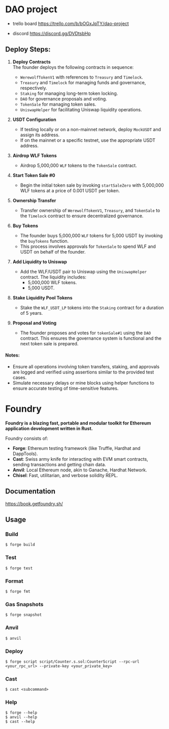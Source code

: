 # DAO project

- trello board https://trello.com/b/bOGxJpTY/dao-project

- discord https://discord.gg/DVDtsbHp

## Deploy Steps:

1. **Deploy Contracts**  
   The founder deploys the following contracts in sequence:

   - `WerewolfTokenV1` with references to `Treasury` and `Timelock`.
   - `Treasury` and `Timelock` for managing funds and governance, respectively.
   - `Staking` for managing long-term token locking.
   - `DAO` for governance proposals and voting.
   - `TokenSale` for managing token sales.
   - `UniswapHelper` for facilitating Uniswap liquidity operations.

2. **USDT Configuration**

   - If testing locally or on a non-mainnet network, deploy `MockUSDT` and assign its address.
   - If on the mainnet or a specific testnet, use the appropriate USDT address.

3. **Airdrop WLF Tokens**

   - Airdrop 5,000,000 `WLF` tokens to the `TokenSale` contract.

4. **Start Token Sale #0**

   - Begin the initial token sale by invoking `startSaleZero` with 5,000,000 WLF tokens at a price of 0.001 USDT per token.

5. **Ownership Transfer**

   - Transfer ownership of `WerewolfTokenV1`, `Treasury`, and `TokenSale` to the `Timelock` contract to ensure decentralized governance.

6. **Buy Tokens**

   - The founder buys 5,000,000 `WLF` tokens for 5,000 USDT by invoking the `buyTokens` function.
   - This process involves approvals for `TokenSale` to spend WLF and USDT on behalf of the founder.

7. **Add Liquidity to Uniswap**

   - Add the WLF/USDT pair to Uniswap using the `UniswapHelper` contract. The liquidity includes:
     - 5,000,000 WLF tokens.
     - 5,000 USDT.

8. **Stake Liquidity Pool Tokens**

   - Stake the `WLF_USDT_LP` tokens into the `Staking` contract for a duration of 5 years.

9. **Proposal and Voting**
   - The founder proposes and votes for `tokenSale#1` using the `DAO` contract. This ensures the governance system is functional and the next token sale is prepared.

#### Notes:

- Ensure all operations involving token transfers, staking, and approvals are logged and verified using assertions similar to the provided test cases.
- Simulate necessary delays or mine blocks using helper functions to ensure accurate testing of time-sensitive features.

# Foundry

**Foundry is a blazing fast, portable and modular toolkit for Ethereum application development written in Rust.**

Foundry consists of:

- **Forge**: Ethereum testing framework (like Truffle, Hardhat and DappTools).
- **Cast**: Swiss army knife for interacting with EVM smart contracts, sending transactions and getting chain data.
- **Anvil**: Local Ethereum node, akin to Ganache, Hardhat Network.
- **Chisel**: Fast, utilitarian, and verbose solidity REPL.

## Documentation

https://book.getfoundry.sh/

## Usage

### Build

```shell
$ forge build
```

### Test

```shell
$ forge test
```

### Format

```shell
$ forge fmt
```

### Gas Snapshots

```shell
$ forge snapshot
```

### Anvil

```shell
$ anvil
```

### Deploy

```shell
$ forge script script/Counter.s.sol:CounterScript --rpc-url <your_rpc_url> --private-key <your_private_key>
```

### Cast

```shell
$ cast <subcommand>
```

### Help

```shell
$ forge --help
$ anvil --help
$ cast --help
```
